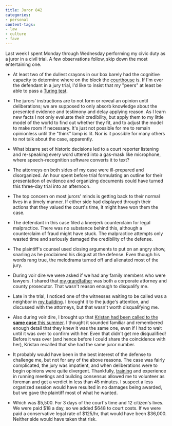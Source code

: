 ```yaml
---
title: Juror 842
categories:
- personal
content-tags:
- law
- culture
- fave
---
```


Last week I spent Monday through Wednesday performing my civic duty as a juror in a civil trial.  A few observations follow, skip down the most entertaining one.

  * At least two of the dullest crayons in our box barely had the cognitive capacity to determine where on the block the [courthouse][1] is.  If I'm ever the defendant in a jury trial, I'd like to insist that my "peers" at least be able to pass a [Turing test][2].

  * The jurors' instructions are to not form or reveal an opinion until deliberations; we are supposed to only absorb knowledge about the presented evidence and testimony and delay applying reason.  As I learn new facts I not only evaluate their credibility, but apply them to my little model of the world to find out whether they fit, and to adjust the model to make room if necessary.  It's just not possible for me to remain opinionless until the "think" lamp is lit.  Nor is it possible for many others to not talk about the case, apparently.

  * What bizarre set of historic decisions led to a court reporter listening and re-speaking every word uttered into a gas-mask like microphone, where speech-recognition software converts it to text?

  * The attorneys on both sides of my case were ill-prepared and disorganized.  An hour spent before trial formulating an outline for their presentation of evidence and organizing documents could have turned this three-day trial into an afternoon.

  * The top concern on most jurors' minds is getting back to their normal lives in a timely manner.  If either side had displayed through their actions that they valued the court's time, it might have won them the case.

  * The defendant in this case filed a kneejerk counterclaim for legal malpractice.  There was no substance behind this, although a counterclaim of fraud might have stuck.  The malpractice attempts only wasted time and seriously damaged the credibility of the defense.

  * The plaintiff's counsel used closing arguments to put on an angry show, snarling as he proclaimed his disgust at the defense.  Even though his words rang true, the melodrama turned off and alienated most of the jury.

  * During voir dire we were asked if we had any family members who were lawyers.  I shared that [my grandfather][3] was both a corporate attorney and county prosecutor.  That wasn't reason enough to disqualify me.

  * Late in the trial, I noticed one of the witnesses waiting to be called was a neighbor in [my building][4].  I brought it to the judge's attention, and discussed with the attorneys, but that wasn't worth disqualifying me.

  * Also during voir dire, I brought up that [Kristan had been called to the **same case** this summer][5].  I thought it sounded familiar and remembered enough detail that they knew it was the same one, even if I had to wait until it was over to confirm with her.  Even that didn't get me disqualified!  Before it was over (and hence before I could share the coincidence with her), Kristan recalled that she had the same juror number.

  * It probably would have been in the best interest of the defense to challenge me, but not for any of the above reasons.  The case was fairly complicated, the jury was impatient, and when deliberations were to begin opinions were quite divergent.  Thankfully, [training][6] and experience in running meetings and building consensus allowed me to volunteer as foreman and get a verdict in less than 45 minutes.  I suspect a less organized session would have resulted in no damages being awarded, but we gave the plaintiff most of what he wanted.

  * Which was $5,500.  For 3 days of the court's time and 12 citizen's lives.  We were paid $18 a day, so we added $648 to court costs.  If we were paid a conservative legal rate of $125/hr, that would have been $36,000.  Neither side would have taken that risk.

   [1]: http://www.courts.mo.gov/hosted/circuit22/Directions.htm#civil
   [2]: http://plato.stanford.edu/entries/turing-test/
   [3]: http://www.gerwitz.com/genealogy/individual.php?pid=I2691
   [4]: http://www.stlouislofts.com/703north13th.html
   [5]: http://almost.gerwitz.com/2006/06/07/jury-duty-day-one.html
   [6]: http://www.slu.edu/colleges/AS/PSY/
